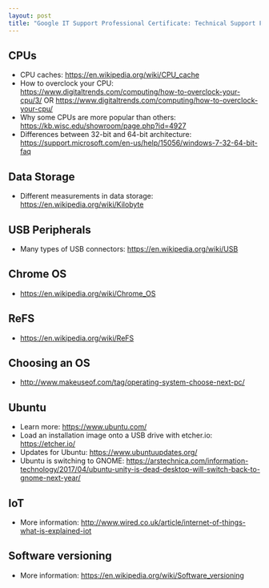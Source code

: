 ```yaml
---
layout: post
title: "Google IT Support Professional Certificate: Technical Support Fundamentals"
---
```

## CPUs
* CPU caches: https://en.wikipedia.org/wiki/CPU_cache
* How to overclock your CPU: https://www.digitaltrends.com/computing/how-to-overclock-your-cpu/3/ OR https://www.digitaltrends.com/computing/how-to-overclock-your-cpu/
* Why some CPUs are more popular than others: https://kb.wisc.edu/showroom/page.php?id=4927
* Differences between 32-bit and 64-bit architecture: https://support.microsoft.com/en-us/help/15056/windows-7-32-64-bit-faq

## Data Storage
* Different measurements in data storage: https://en.wikipedia.org/wiki/Kilobyte

## USB Peripherals
* Many types of USB connectors: https://en.wikipedia.org/wiki/USB

## Chrome OS
* https://en.wikipedia.org/wiki/Chrome_OS

## ReFS
* https://en.wikipedia.org/wiki/ReFS

## Choosing an OS
* http://www.makeuseof.com/tag/operating-system-choose-next-pc/

## Ubuntu
* Learn more: https://www.ubuntu.com/
* Load an installation image onto a USB drive with etcher.io: https://etcher.io/
* Updates for Ubuntu: https://www.ubuntuupdates.org/
* Ubuntu is switching to GNOME: https://arstechnica.com/information-technology/2017/04/ubuntu-unity-is-dead-desktop-will-switch-back-to-gnome-next-year/

## IoT
* More information: http://www.wired.co.uk/article/internet-of-things-what-is-explained-iot

## Software versioning
* More information: https://en.wikipedia.org/wiki/Software_versioning

